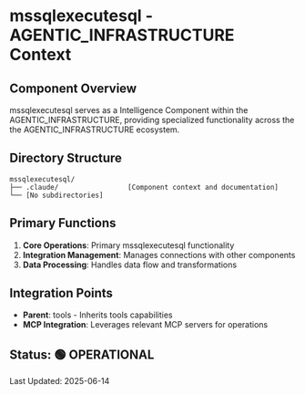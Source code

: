 # mssqlexecutesql - AGENTIC_INFRASTRUCTURE Context

## Component Overview

mssqlexecutesql serves as a Intelligence Component within the AGENTIC_INFRASTRUCTURE, providing specialized functionality across the the AGENTIC_INFRASTRUCTURE ecosystem.

## Directory Structure

```
mssqlexecutesql/
├── .claude/                 [Component context and documentation]
└── [No subdirectories]
```

## Primary Functions

1. **Core Operations**: Primary mssqlexecutesql functionality
2. **Integration Management**: Manages connections with other components
3. **Data Processing**: Handles data flow and transformations

## Integration Points

- **Parent**: tools - Inherits tools capabilities
- **MCP Integration**: Leverages relevant MCP servers for operations
  
## Status: 🟢 OPERATIONAL

Last Updated: 2025-06-14
